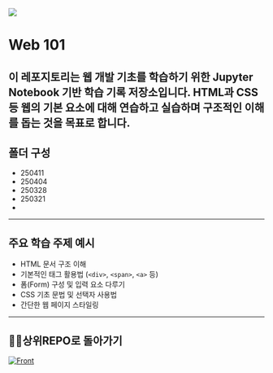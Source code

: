 <p align>
  <img src = "https://capsule-render.vercel.app/api?type=blur&height=200&color=gradient&text=WEB101&descAlign=59&section=header">


# Web 101

이 레포지토리는 웹 개발 기초를 학습하기 위한 Jupyter Notebook 기반 학습 기록 저장소입니다. HTML과 CSS 등 웹의 기본 요소에 대해 연습하고 실습하며 구조적인 이해를 돕는 것을 목표로 합니다.
---

##  폴더 구성

- 250411  
- 250404  
- 250328  
- 250321
- 
---

##  주요 학습 주제 예시

- HTML 문서 구조 이해
- 기본적인 태그 활용법 (`<div>`, `<span>`, `<a>` 등)
- 폼(Form) 구성 및 입력 요소 다루기
- CSS 기초 문법 및 선택자 사용법
- 간단한 웹 페이지 스타일링


---
##  👨‍💻상위REPO로 돌아가기

[![Front](https://img.shields.io/badge/FRONT-181717?style=plastic&logo=github&logoColor=white)](https://github.com/skwjdgh/Front)
